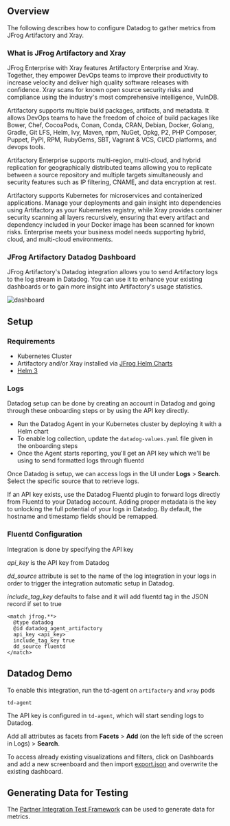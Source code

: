 

## Overview
The following describes how to configure Datadog to gather metrics from JFrog Artifactory and Xray.

### What is JFrog Artifactory and Xray
JFrog Enterprise with Xray features Artifactory Enterprise and Xray. Together, they empower DevOps teams to improve their productivity to increase velocity and deliver high quality software releases with confidence. Xray scans for known open source security risks and compliance using the industry's most comprehensive intelligence, VulnDB.

Artifactory supports multiple build packages, artifacts, and metadata. It allows DevOps teams to have the freedom of choice of build packages like Bower, Chef, CocoaPods, Conan, Conda, CRAN, Debian, Docker, Golang, Gradle, Git LFS, Helm, Ivy, Maven, npm, NuGet, Opkg, P2, PHP Composer, Puppet, PyPI, RPM, RubyGems, SBT, Vagrant & VCS, CI/CD platforms, and devops tools.

Artifactory Enterprise supports multi-region, multi-cloud, and hybrid replication for geographically distributed teams allowing you to replicate between a source repository and multiple targets simultaneously and security features such as IP filtering, CNAME, and data encryption at rest.

Artifactory supports Kubernetes for microservices and containerized applications. Manage your deployments and gain insight into dependencies using Artifactory as your Kubernetes registry, while Xray provides container security scanning all layers recursively, ensuring that every artifact and dependency included in your Docker image has been scanned for known risks. Enterprise meets your business model needs supporting hybrid, cloud, and multi-cloud environments.

### JFrog Artifactory Datadog Dashboard

JFrog Artifactory's Datadog integration allows you to send Artifactory logs to the log stream in Datadog. You can use it to enhance your existing dashboards or to gain more insight into Artifactory's usage statistics.

![dashboard][3]

## Setup

### Requirements

* Kubernetes Cluster
* Artifactory and/or Xray installed via [JFrog Helm Charts][1]
* [Helm 3][2]

### Logs

Datadog setup can be done by creating an account in Datadog and going through these onboarding steps or by using the API key directly.

* Run the Datadog Agent in your Kubernetes cluster by deploying it with a Helm chart
* To enable log collection, update the `datadog-values.yaml` file given in the onboarding steps
* Once the Agent starts reporting, you'll get an API key which we'll be using to send formatted logs through fluentd

Once Datadog is setup, we can access logs in the UI under  **Logs** > **Search**. Select the specific source that to retrieve logs.

If an API key exists, use the Datadog Fluentd plugin to forward logs directly from Fluentd to your Datadog account. 
Adding proper metadata is the key to unlocking the full potential of your logs in Datadog. By default, the hostname and timestamp fields should be remapped.

### Fluentd Configuration

Integration is done by specifying the API key

_api_key_ is the API key from Datadog

_dd_source_ attribute is set to the name of the log integration in your logs in order to trigger the integration automatic setup in Datadog.

_include_tag_key_ defaults to false and it will add fluentd tag in the JSON record if set to true

```
<match jfrog.**>
  @type datadog
  @id datadog_agent_artifactory
  api_key <api_key>
  include_tag_key true
  dd_source fluentd
</match>
```

## Datadog Demo

To enable this integration, run the td-agent on `artifactory` and `xray` pods

``` 
td-agent
```

The API key is configured in `td-agent`, which will start sending logs to Datadog. 

Add all attributes as facets from **Facets** > **Add** (on the left side of the screen in Logs) > **Search**.

To access already existing visualizations and filters, click on Dashboards and add a new screenboard and then import [export.json][4] and overwrite the existing dashboard.

## Generating Data for Testing
The [Partner Integration Test Framework][5] can be used to generate data for metrics.


[1]: https://github.com/jfrog/charts
[2]: https://helm.sh/
[3]: https://raw.githubusercontent.com/DataDog/integrations-extras/master/jfrog_platform/images/dashboard.png
[4]: https://github.com/jfrog/log-analytics/blob/master/datadog/export.json
[5]: https://github.com/jfrog/partner-integration-tests
